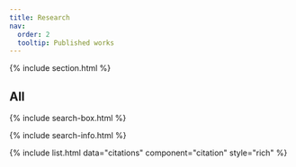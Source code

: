 ```yaml
---
title: Research
nav:
  order: 2
  tooltip: Published works
---
```


{% include section.html %}





## All

{% include search-box.html %}

{% include search-info.html %}

{% include list.html data="citations" component="citation" style="rich" %}